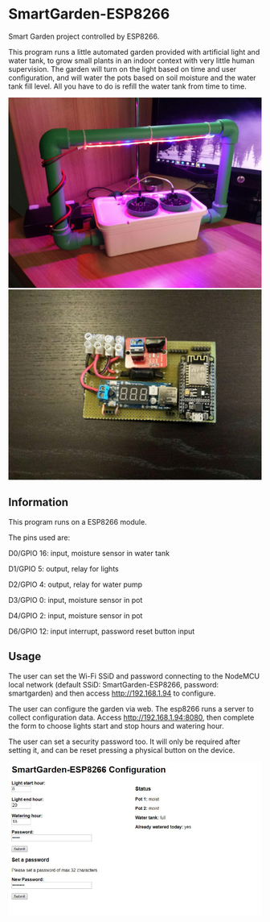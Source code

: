 # SmartGarden-ESP8266
Smart Garden project controlled by ESP8266.

This program runs a little automated garden provided with artificial light and water tank, to grow small plants in an indoor context with very little human supervision. The garden will turn on the light based on time and user configuration, and will water the pots based on soil moisture and the water tank fill level. All you have to do is refill the water tank from time to time.

<img src="images/picture1.jpg" alt="SmartGarden-ESP8266" width="800" /> 

<img src="images/picture2.jpg" alt="SmartGarden-ESP8266" width="800" /> 

## Information

This program runs on a ESP8266 module. 

The pins used are:

D0/GPIO 16: input, moisture sensor in water tank

D1/GPIO 5: output, relay for lights

D2/GPIO 4: output, relay for water pump

D3/GPIO 0: input, moisture sensor in pot 

D4/GPIO 2: input, moisture sensor in pot

D6/GPIO 12: input interrupt, password reset button input

## Usage

The user can set the Wi-Fi SSiD and password connecting to the NodeMCU local network (default SSiD: SmartGarden-ESP8266, password: smartgarden) and then access http://192.168.1.94 to configure.

The user can configure the garden via web. The esp8266 runs a server to collect configuration data.
Access http://192.168.1.94:8080, then complete the form to choose lights start and stop hours and watering hour.

The user can set a security password too. It will only be required after setting it, and can be reset pressing a physical button on the device.

<img src="images/smartgarden.JPG" alt="SmartGarden-ESP8266 Configuration Page" width="800" /> 
